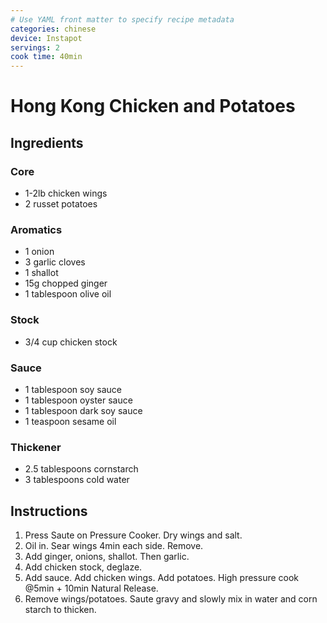 ```yaml
---
# Use YAML front matter to specify recipe metadata
categories: chinese
device: Instapot
servings: 2
cook time: 40min
---
```


# Hong Kong Chicken and Potatoes

## Ingredients

### Core
- 1-2lb chicken wings
- 2 russet potatoes

### Aromatics
- 1 onion
- 3 garlic cloves
- 1 shallot
- 15g chopped ginger
- 1 tablespoon olive oil

### Stock
- 3/4 cup chicken stock

### Sauce
- 1 tablespoon soy sauce
- 1 tablespoon oyster sauce
- 1 tablespoon dark soy sauce
- 1 teaspoon sesame oil

### Thickener
- 2.5 tablespoons cornstarch
- 3 tablespoons cold water

## Instructions
1. Press Saute on Pressure Cooker. Dry wings and salt.
2. Oil in. Sear wings 4min each side. Remove.
3. Add ginger, onions, shallot. Then garlic. 
4. Add chicken stock, deglaze.
5. Add sauce. Add chicken wings. Add potatoes. High pressure cook @5min + 10min Natural Release.
6. Remove wings/potatoes. Saute gravy and slowly mix in water and corn starch to thicken.